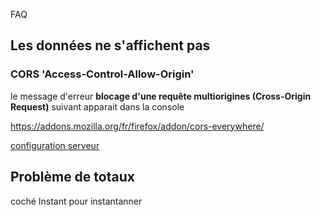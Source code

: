 FAQ

## Les données ne s'affichent pas

### CORS 'Access-Control-Allow-Origin'

le message d'erreur **blocage d'une requête multiorigines (Cross-Origin Request)** suivant apparait dans la console

https://addons.mozilla.org/fr/firefox/addon/cors-everywhere/

[configuration serveur](../appendix/server.md)

## Problème de totaux

coché Instant pour instantanner
